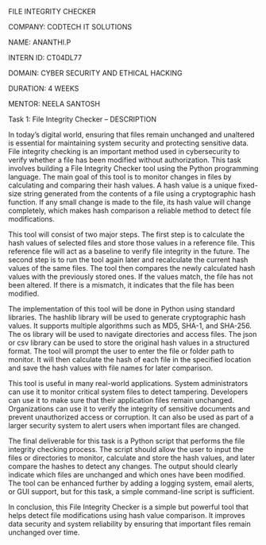 FILE INTEGRITY CHECKER

COMPANY:    CODTECH IT SOLUTIONS

NAME:    ANANTHI.P

INTERN ID:    CT04DL77

DOMAIN:    CYBER SECURITY AND ETHICAL HACKING

DURATION:    4 WEEKS

MENTOR:    NEELA SANTOSH

Task 1: File Integrity Checker – DESCRIPTION

In today’s digital world, ensuring that files remain unchanged and unaltered is essential for maintaining system security and protecting sensitive data. 
File integrity checking is an important method used in cybersecurity to verify whether a file has been modified without authorization. 
This task involves building a File Integrity Checker tool using the Python programming language. 
The main goal of this tool is to monitor changes in files by calculating and comparing their hash values. 
A hash value is a unique fixed-size string generated from the contents of a file using a cryptographic hash function. 
If any small change is made to the file, its hash value will change completely, which makes hash comparison a reliable method to detect file modifications.

This tool will consist of two major steps. 
The first step is to calculate the hash values of selected files and store those values in a reference file. 
This reference file will act as a baseline to verify file integrity in the future. 
The second step is to run the tool again later and recalculate the current hash values of the same files. 
The tool then compares the newly calculated hash values with the previously stored ones. 
If the values match, the file has not been altered. 
If there is a mismatch, it indicates that the file has been modified.

The implementation of this tool will be done in Python using standard libraries. 
The hashlib library will be used to generate cryptographic hash values. 
It supports multiple algorithms such as MD5, SHA-1, and SHA-256. 
The os library will be used to navigate directories and access files. 
The json or csv library can be used to store the original hash values in a structured format. 
The tool will prompt the user to enter the file or folder path to monitor. 
It will then calculate the hash of each file in the specified location and save the hash values with file names for later comparison.

This tool is useful in many real-world applications. 
System administrators can use it to monitor critical system files to detect tampering. 
Developers can use it to make sure that their application files remain unchanged. 
Organizations can use it to verify the integrity of sensitive documents and prevent unauthorized access or corruption. 
It can also be used as part of a larger security system to alert users when important files are changed.

The final deliverable for this task is a Python script that performs the file integrity checking process. 
The script should allow the user to input the files or directories to monitor, calculate and store the hash values, and later compare the hashes to detect any changes. 
The output should clearly indicate which files are unchanged and which ones have been modified. 
The tool can be enhanced further by adding a logging system, email alerts, or GUI support, but for this task, a simple command-line script is sufficient.

In conclusion, this File Integrity Checker is a simple but powerful tool that helps detect file modifications using hash value comparison. 
It improves data security and system reliability by ensuring that important files remain unchanged over time.
